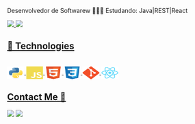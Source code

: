 Desenvolvedor de Softwarew 👨🏻‍💻
Estudando:
Java|REST|React 
<!-- <p align="left"> <img src="https://komarev.com/ghpvc/?username=luscaborguezam&color=blue" alt="Profile views" /></p> -->


 
 <div>
  <a href="https://github.com/luscaborguezam">
  <img height="180em" src="https://github-readme-stats.vercel.app/api?username=luscaborguezam&show_icons=true&theme=transparent&include_all_commits=true&count_private=true"/>
  <img height="180em" src="https://github-readme-stats.vercel.app/api/top-langs/?username=luscaborguezam&layout=compact&langs_count=7&theme=cobalt2"/>
</div>
  
## 🚀 Technologies
<div style="display: inline_block"><br>
  <img align="center" alt="icon-Python" height="30" width="40" src="https://raw.githubusercontent.com/devicons/devicon/master/icons/python/python-original.svg">
  <img align="center" alt="icon-Js" height="30" width="40" src="https://raw.githubusercontent.com/devicons/devicon/master/icons/javascript/javascript-plain.svg">
  <img align="center" alt="icon-HTML" height="30" width="40" src="https://raw.githubusercontent.com/devicons/devicon/master/icons/html5/html5-original.svg">
  <img align="center" alt="icon-CSS" height="30" width="40" src="https://raw.githubusercontent.com/devicons/devicon/master/icons/css3/css3-original.svg">
 <img align="center" alt="icon-GIT" height="30" width="40" src="https://raw.githubusercontent.com/devicons/devicon/master/icons/git/git-original.svg">
 <img align="center" alt="icon-Js" height="30" width="40" src="https://raw.githubusercontent.com/devicons/devicon/master/icons/react/react-original.svg">
</div>
 
## Contact Me 📱 
<div> 
  <a href = "mailto:lucasborguezam@gmail.com"><img src="https://img.shields.io/badge/-Gmail-%23333?style=for-the-badge&logo=gmail&logoColor=white" target="_blank"></a>
  <a href="https://www.linkedin.com/in/lucas-gabriel-borguezam-0ba94b1b7" target="_blank"><img src="https://img.shields.io/badge/-LinkedIn-%230077B5?style=for-the-badge&logo=linkedin&logoColor=white" target="_blank"></a> 
  
  <!-- 
  ![Snake animation](https://github.com/luscaborguezam/luscaborguezam/blob/output/github-contribution-grid-snake.svg)
  </div>
  -->

